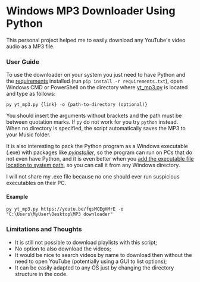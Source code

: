 # Windows MP3 Downloader Using Python

This personal project helped me to easily download any YouTube's video audio as a MP3 file.

### User Guide

To use the downloader on your system you just need to have Python and the [requirements](https://github.com/lucasgmalheiros/mp3-downloader/blob/master/requirements.txt) installed (run `pip install -r requirements.txt`), open Windows CMD 
or PowerShell on the directory where [yt_mp3.py](https://github.com/lucasgabriel21/mp3-downloader/blob/master/yt_mp3.py) is located and type as follows:

`py yt_mp3.py {link} -o {path-to-directory (optional)}`

You should insert the arguments without brackets and the path must be between quotation marks. If `py` do not work for you try `python` instead. 
When no directory is specified, the script automatically saves the MP3 to your Music folder.

It is also interesting to pack the Python program as a Windows executable (.exe) with packages like 
[_pyinstaller_](https://stackoverflow.com/questions/5458048/how-can-i-make-a-python-script-standalone-executable-to-run-without-any-dependen), so the program can run on PCs that do not even have Python, and it is even better when you 
[add the executable file location to system path](https://www.architectryan.com/2018/03/17/add-to-the-path-on-windows-10/), so you can call it from any Windows directory.

I will not share my .exe file because no one should ever run suspicious executables on their PC.

#### Example
```py yt_mp3.py https://youtu.be/fqsMCEgHMrE -o "C:\Users\MyUser\Desktop\MP3 downloader"```

### Limitations and Thoughts

- It is still not possible to download playlists with this script;
- No option to also download the videos;
- It would be nice to search videos by name to download then without the need to open YouTube (potentially using a GUI to list options);
- It can be easily adapted to any OS just by changing the directory structure in the code.

